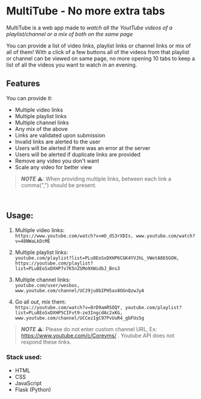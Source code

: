 # MultiTube - No more extra tabs

MultiTube is a web app made to *watch all the YoutTube videos of a playlist/channel or a mix of both on the same page*




You can provide a list of video links, playlist links or channel links or mix of all of them! With a click of a few buttons all of the videos from that playlist or channel can be viewed on same page, no more opening 10 tabs to keep a list of all the videos you want to watch in an evening.

## Features

You can provide it:

- Multiple video links
- Multiple playlist links
- Multiple channel links
- Any mix of the above
- Links are validated upon submission
- Invalid links are alerted to the user
- Users will be alerted if there was an error at the server
- Users will be alerted if duplicate links are provided
- Remove any video you don't want
- Scale any video for better view

> **_NOTE_** ⚠: When providing multiple links, between each link a comma(",") should be present.

<br>

## Usage:

1. Multiple video links: <br>
   `https://www.youtube.com/watch?v=mO_dS3rXDIs, www.youtube.com/watch?v=48NWaLkDcME`

2. Multiple playlist links: <br>
   `youtube.com/playlist?list=PLu8EoSxDXHP6CGK4YVJhL_VWetA865GOH, https://youtube.com/playlist?list=PLu8EoSxDXHP7v7K5nZSMo9XWidbJ_Bns3`

3. Multiple channel links: <br>
   `youtube.com/user/wesbos, www.youtube.com/channel/UC29ju8bIPH5as8OGnQzwJyA`

4. Go all out, mix them: <br>
   `https://youtube.com/watch?v=8rD9amRSOQY, youtube.com/playlist?list=PLu8EoSxDXHP5CIFvt9-ze3IngcdAc2xKG, www.youtube.com/channel/UCCezIgC97PvUuR4_gbFUs5g`

> **_NOTE_** ⚠: Please do not enter custom channel URL, Ex: https://www.youtube.com/c/Coreyms/ . Youtube API does not respond these links.

### Stack used:

- HTML
- CSS
- JavaScript
- Flask (Python)
